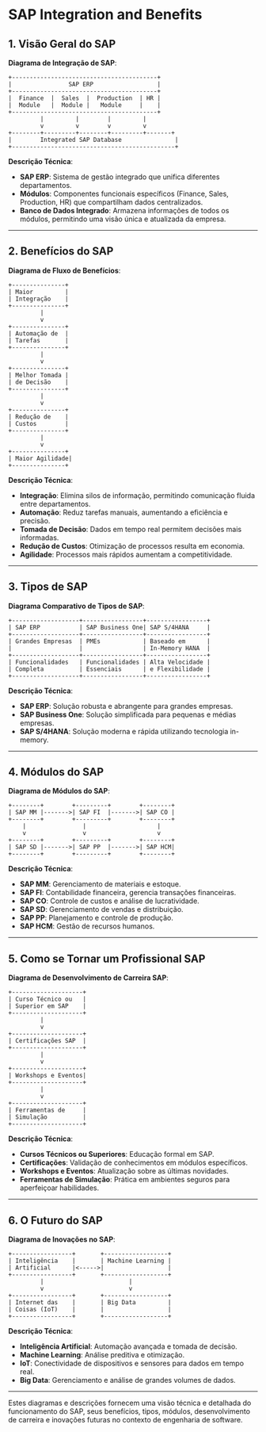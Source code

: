 # SAP Integration and Benefits

## 1. Visão Geral do SAP

**Diagrama de Integração de SAP**:

```
+-----------------------------------------+
|                SAP ERP                  |
+-----------------------------------------+
|  Finance  |  Sales  |  Production  | HR |
|  Module   |  Module |   Module     |    |
+-----------------------------------------+
         |         |        |         |
         v         v        v         v
+--------+---------+--------+---------+-------+
|        Integrated SAP Database               |
+----------------------------------------------+
```

**Descrição Técnica**:

- **SAP ERP**: Sistema de gestão integrado que unifica diferentes departamentos.
- **Módulos**: Componentes funcionais específicos (Finance, Sales, Production, HR) que compartilham dados centralizados.
- **Banco de Dados Integrado**: Armazena informações de todos os módulos, permitindo uma visão única e atualizada da empresa.

---

## 2. Benefícios do SAP

**Diagrama de Fluxo de Benefícios**:

```
+---------------+
| Maior         |
| Integração    |
+---------------+
         |
         v
+---------------+
| Automação de  |
| Tarefas       |
+---------------+
         |
         v
+---------------+
| Melhor Tomada |
| de Decisão    |
+---------------+
         |
         v
+---------------+
| Redução de    |
| Custos        |
+---------------+
         |
         v
+---------------+
| Maior Agilidade|
+---------------+
```

**Descrição Técnica**:

- **Integração**: Elimina silos de informação, permitindo comunicação fluida entre departamentos.
- **Automação**: Reduz tarefas manuais, aumentando a eficiência e precisão.
- **Tomada de Decisão**: Dados em tempo real permitem decisões mais informadas.
- **Redução de Custos**: Otimização de processos resulta em economia.
- **Agilidade**: Processos mais rápidos aumentam a competitividade.

---

## 3. Tipos de SAP

**Diagrama Comparativo de Tipos de SAP**:

```
+-------------------+-----------------+-----------------+
| SAP ERP           | SAP Business One| SAP S/4HANA     |
+-------------------+-----------------+-----------------+
| Grandes Empresas  | PMEs            | Baseado em      |
|                   |                 | In-Memory HANA  |
+-------------------+-----------------+-----------------+
| Funcionalidades   | Funcionalidades | Alta Velocidade |
| Completa          | Essenciais      | e Flexibilidade |
+-------------------+-----------------+-----------------+
```

**Descrição Técnica**:

- **SAP ERP**: Solução robusta e abrangente para grandes empresas.
- **SAP Business One**: Solução simplificada para pequenas e médias empresas.
- **SAP S/4HANA**: Solução moderna e rápida utilizando tecnologia in-memory.

---

## 4. Módulos do SAP

**Diagrama de Módulos do SAP**:

```
+--------+        +---------+        +--------+
| SAP MM |------->| SAP FI  |------->| SAP CO |
+--------+        +---------+        +--------+
    |                |                    |
    v                v                    v
+--------+        +---------+        +--------+
| SAP SD |------->| SAP PP  |------->| SAP HCM|
+--------+        +---------+        +--------+
```

**Descrição Técnica**:

- **SAP MM**: Gerenciamento de materiais e estoque.
- **SAP FI**: Contabilidade financeira, gerencia transações financeiras.
- **SAP CO**: Controle de custos e análise de lucratividade.
- **SAP SD**: Gerenciamento de vendas e distribuição.
- **SAP PP**: Planejamento e controle de produção.
- **SAP HCM**: Gestão de recursos humanos.

---

## 5. Como se Tornar um Profissional SAP

**Diagrama de Desenvolvimento de Carreira SAP**:

```
+--------------------+
| Curso Técnico ou   |
| Superior em SAP    |
+--------------------+
         |
         v
+--------------------+
| Certificações SAP  |
+--------------------+
         |
         v
+--------------------+
| Workshops e Eventos|
+--------------------+
         |
         v
+--------------------+
| Ferramentas de     |
| Simulação          |
+--------------------+
```

**Descrição Técnica**:

- **Cursos Técnicos ou Superiores**: Educação formal em SAP.
- **Certificações**: Validação de conhecimentos em módulos específicos.
- **Workshops e Eventos**: Atualização sobre as últimas novidades.
- **Ferramentas de Simulação**: Prática em ambientes seguros para aperfeiçoar habilidades.

---

## 6. O Futuro do SAP

**Diagrama de Inovações no SAP**:

```
+-----------------+       +------------------+
| Inteligência    |       | Machine Learning |
| Artificial      |<----->|                  |
+-----------------+       +------------------+
         |                        |
         v                        v
+-----------------+       +------------------+
| Internet das    |       | Big Data         |
| Coisas (IoT)    |       |                  |
+-----------------+       +------------------+
```

**Descrição Técnica**:

- **Inteligência Artificial**: Automação avançada e tomada de decisão.
- **Machine Learning**: Análise preditiva e otimização.
- **IoT**: Conectividade de dispositivos e sensores para dados em tempo real.
- **Big Data**: Gerenciamento e análise de grandes volumes de dados.

---

Estes diagramas e descrições fornecem uma visão técnica e detalhada do funcionamento do SAP, seus benefícios, tipos, módulos, desenvolvimento de carreira e inovações futuras no contexto de engenharia de software.
